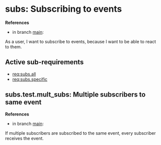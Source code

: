 # subs: Subscribing to events

**References**

- in branch [main](https://github.com/mhatzl/evident/tree/main): 

As a user, I want to subscribe to events, because I want to be able to react to them.

## Active sub-requirements

- [req:subs.all](5-REQ-subs.all)
- [req:subs.specific](5-REQ-subs.specific)

## subs.test.mult_subs: Multiple subscribers to same event

**References**

- in branch [main](https://github.com/mhatzl/evident/tree/main): 

If multiple subscribers are subscribed to the same event, every subscriber receives the event.
